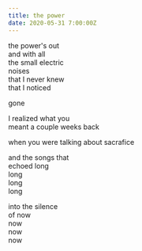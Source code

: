 ```yaml
---
title: the power
date: 2020-05-31 7:00:00Z
---
```


the power's out  
and with all  
the small electric  
noises  
that I never knew  
that I noticed  

gone  

I realized what you  
meant a couple weeks back  

when you were talking about sacrafice  

and the songs that  
echoed long  
long  
long  
long  

into the silence  
of now  
now  
now  
now

